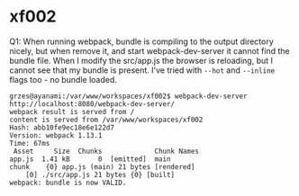 # xf002

Q1: When running webpack, bundle is compiling to the output directory nicely, but when remove it, and start webpack-dev-server it cannot find the bundle file. When I modify the src/app.js the browser is reloading, but I cannot see that my bundle is present. I've tried with `--hot` and `--inline` flags too - no bundle loaded.

```
grzes@ayanami:/var/www/workspaces/xf002$ webpack-dev-server
http://localhost:8080/webpack-dev-server/
webpack result is served from /
content is served from /var/www/workspaces/xf002
Hash: abb10fe9ec18e6e122d7
Version: webpack 1.13.1
Time: 67ms
 Asset     Size  Chunks             Chunk Names
app.js  1.41 kB       0  [emitted]  main
chunk    {0} app.js (main) 21 bytes [rendered]
    [0] ./src/app.js 21 bytes {0} [built]
webpack: bundle is now VALID.

```
